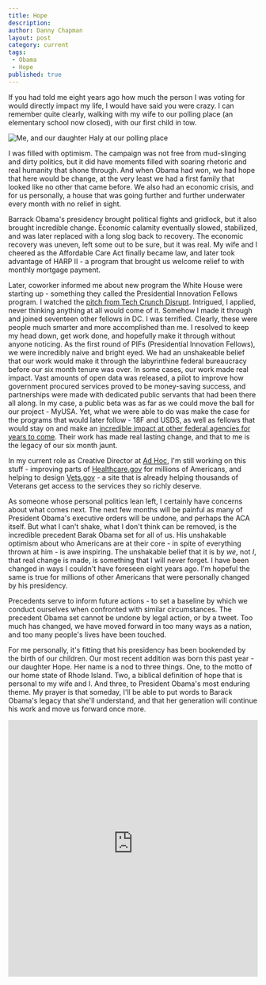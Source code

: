 ```yaml
---
title: Hope
description:
author: Danny Chapman
layout: post
category: current
tags:
 - Obama
 - Hope
published: true
---
```


If you had told me eight years ago how much the person I was voting for would directly impact my life, I would have said you were crazy. I can remember quite clearly, walking with my wife to our polling place (an elementary school now closed), with our first child in tow.

![Me, and our daughter Haly at our polling place](/images/haly.jpg)

I was filled with optimism. The campaign was not free from mud-slinging and dirty politics, but it did have moments filled with soaring rhetoric and real humanity that shone through. And when Obama had won, we had hope that here would be change, at the very least we had a first family that looked like no other that came before. We also had an economic crisis, and for us personally, a house that was going further and further underwater every month with no relief in sight.

Barrack Obama's presidency brought political fights and gridlock, but it also brought incredible change. Economic calamity eventually slowed, stabilized, and was later replaced with a long slog back to recovery. The economic recovery was uneven, left some out to be sure, but it was real. My wife and I cheered as the Affordable Care Act finally became law, and later took advantage of HARP II - a program that brought us welcome relief to with monthly mortgage payment.

Later, coworker informed me about new program the White House were starting up - something they called the Presidential Innovation Fellows program. I watched the [pitch from Tech Crunch Disrupt](https://techcrunch.com/2012/05/23/the-21st-century-gold-rush-announced-at-disrupt-raw-data/). Intrigued, I applied, never thinking anything at all would come of it. Somehow I made it through and joined seventeen other fellows in DC. I was terrified. Clearly, these were people much smarter and more accomplished than me. I resolved to keep my head down, get work done, and hopefully make it through without anyone noticing. As the first round of PIFs (Presidential Innovation Fellows), we were incredibly naive and bright eyed. We had an unshakeable belief that our work would make it through the labyrinthine federal bureaucracy before our six month tenure was over. In some cases, our work made real impact. Vast amounts of open data was released, a pilot to improve how government procured services proved to be money-saving success, and partnerships were made with dedicated public servants that had been there all along. In my case, a public beta was as far as we could move the ball for our project - MyUSA. Yet, what we were able to do was make the case for the programs that would later follow - 18F and USDS, as well as fellows that would stay on and make an [incredible impact at other federal agencies for years to come](https://www.youtube.com/watch?v=GFgECfg6MzE). Their work has made real lasting change, and that to me is the legacy of our six month jaunt.

In my current role as Creative Director at [Ad Hoc](https://adhocteam.us), I'm still working on this stuff - improving parts of [Healthcare.gov](https://healthcare.gov/see-plans/) <!--add link?--> for millions of Americans, and helping to design [Vets.gov](https://vets.gov) <!--add link?--> - a site that is already helping thousands of Veterans get access to the services they so richly deserve.

As someone whose personal politics lean left, I certainly have concerns about what comes next. The next few months will be painful as many of President Obama's executive orders will be undone, and perhaps the ACA itself. But what I can't shake, what I don't think can be removed, is the incredible precedent Barak Obama set for all of us. His unshakable optimism about who Americans are at their core - in spite of everything thrown at him - is awe inspiring. The unshakable belief that it is by *we*, not *I*, that real change is made, is something that I will never forget. I have been changed in ways I couldn't have foreseen eight years ago. I'm hopeful the same is true for millions of other Americans that were personally changed by his presidency.

Precedents serve to inform future actions - to set a baseline by which we conduct ourselves when confronted with similar circumstances. The precedent Obama set cannot be undone by legal action, or by a tweet. Too much has changed, we have moved forward in too many ways as a nation, and too many people's lives have been touched.

For me personally, it's fitting that his presidency has been bookended by the birth of our children. Our most recent addition was born this past year - our daughter Hope. Her name is a nod to three things. One, to the motto of our home state of Rhode Island. Two, a biblical definition of hope that is personal to my wife and I. And three, to President Obama's most enduring theme. My prayer is that someday, I'll be able to put words to Barack Obama's legacy that she'll understand, and that her generation will continue his work and move us forward once more.

<iframe width="560" height="315" style="width: 100%; min-height: 518px;" src="https://www.youtube-nocookie.com/embed/HRjRHCoVgq8?rel=0&amp;controls=0&amp;showinfo=0" frameborder="0" allowfullscreen></iframe>
